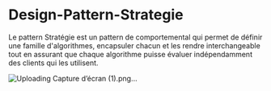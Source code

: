 # Design-Pattern-Strategie
Le pattern Stratégie est un pattern de comportemental qui permet de définir une famille d'algorithmes, 
encapsuler chacun et les rendre interchangeable tout en assurant que chaque algorithme puisse évaluer
indépendamment des clients qui les utilisent.

![Uploading Capture d’écran (1).png…]()



